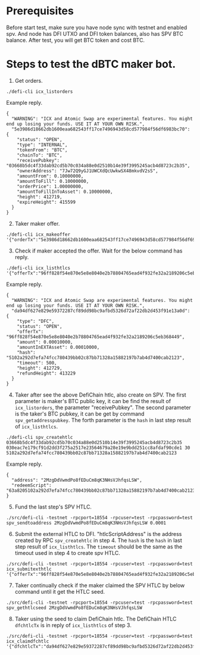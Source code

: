 # Prerequisites

Before start test, make sure you have node sync with testnet and enabled spv. And node has DFI UTXO and DFI token balances, also has SPV BTC balance. After test, you will get BTC token and cost BTC.

# Steps to test the dBTC maker bot.

1. Get orders.

```
./defi-cli icx_listorders
```

Example reply.

```
{
  "WARNING": "ICX and Atomic Swap are experimental features. You might end up losing your funds. USE IT AT YOUR OWN RISK.",
  "5e3986d18662db1600eaa682543ff17ce7496943d58cd577984f56df6983bc70": {
    "status": "OPEN",
    "type": "INTERNAL",
    "tokenFrom": "BTC",
    "chainTo": "BTC",
    "receivePubkey": "03668b5dc4f33dab92cd5b70c034a88e0d2510b14e39f3995245acb4d8723c2b35",
    "ownerAddress": "7Jw72Q9yGJ1UWCXdQcUwkwSX48mkvdV2sS",
    "amountFrom": 0.10000000,
    "amountToFill": 0.10000000,
    "orderPrice": 1.00000000,
    "amountToFillInToAsset": 0.10000000,
    "height": 412719,
    "expireHeight": 415599
  }
}
```

2. Taker maker offer.

```
./defi-cli icx_makeoffer '{"orderTx":"5e3986d18662db1600eaa682543ff17ce7496943d58cd577984f56df6983bc70","amount":0.0001,"ownerAddress":"tk7nuNxJ96tCAM57eT7Wx6pQYut8yReoZt","expiry":300}'
```

3. Check if maker accepted the offer. Wait for the below command has reply.

```
./defi-cli icx_listhtlcs '{"offerTx":"96ff828f54e870e5e8e8040e2b78804765ead4f932fe32a2189206c5eb368449"}'
```

Example reply.
```
{
  "WARNING": "ICX and Atomic Swap are experimental features. You might end up losing your funds. USE IT AT YOUR OWN RISK.",
  "da94df627e829e59372287cf89dd98bc9afbd5326d72af22db2d453f91e13a0d": {
    "type": "DFC",
    "status": "OPEN",
    "offerTx": "96ff828f54e870e5e8e8040e2b78804765ead4f932fe32a2189206c5eb368449",
    "amount": 0.00010000,
    "amountInEXTAsset": 0.00010000,
    "hash": "5102a292d7efa74fcc780439bb02c87bb71328a15882197b7ab4d7400cab2123",
    "timeout": 500,
    "height": 412729,
    "refundHeight": 413229
  }
}
```

4. Taker after see the above DefiChain htlc, also create on SPV. The first parameter is maker's BTC public key, it can be find the result of `icx_listorders`, the parameter "receivePubkey".  The second parameter is the taker's BTC pubkey, it can be get by command `spv_getaddresspubkey`. The forth parameter is the `hash` in last step result of `icx_listhtlcs`.

```
./defi-cli spv_createhtlc 03668b5dc4f33dab92cd5b70c034a88e0d2510b14e39f3995245acb4d8723c2b35 030eac7e179cf91d2dd3f275a2517e23564679a28e19e9bdd251cc8afdaf90cde1 30 5102a292d7efa74fcc780439bb02c87bb71328a15882197b7ab4d7400cab2123
```

Example reply.

```
{
  "address": "2MzgDdVwmdPo8fEDuCm8qK3NHsVJhfqsLSW",
  "redeemScript": "63a8205102a292d7efa74fcc780439bb02c87bb71328a15882197b7ab4d7400cab2123882103668b5dc4f33dab92cd5b70c034a88e0d2510b14e39f3995245acb4d8723c2b35670114b27521030eac7e179cf91d2dd3f275a2517e23564679a28e19e9bdd251cc8afdaf90cde168ac"
}
```

5. Fund the last step's SPV HTLC.

```
./src/defi-cli -testnet -rpcport=18554 -rpcuser=test -rpcpassword=test spv_sendtoaddress 2MzgDdVwmdPo8fEDuCm8qK3NHsVJhfqsLSW 0.0001

```

6. Submit the external HTLC to DFI. "htlcScriptAddress" is the address created by RPC `spv_createhtlc` in step 4. The `hash` is the `hash` in last step result of `icx_listhtlcs`. The `timeout` should be the same as the timeout used in step 4 to create spv HTLC.

```
./src/defi-cli -testnet -rpcport=18554 -rpcuser=test -rpcpassword=test icx_submitexthtlc '{"offerTx":"96ff828f54e870e5e8e8040e2b78804765ead4f932fe32a2189206c5eb368449","hash":"5102a292d7efa74fcc780439bb02c87bb71328a15882197b7ab4d7400cab2123","amount":"0.0001","htlcScriptAddress":"2MzgDdVwmdPo8fEDuCm8qK3NHsVJhfqsLSW","ownerPubkey":"030eac7e179cf91d2dd3f275a2517e23564679a28e19e9bdd251cc8afdaf90cde1","timeout":30}'
```

7. Taker continually check if the maker claimed the SPV HTLC by below command until it get the HTLC seed.

```
./src/defi-cli -testnet -rpcport=18554 -rpcuser=test -rpcpassword=test spv_gethtlcseed 2MzgDdVwmdPo8fEDuCm8qK3NHsVJhfqsLSW
```

8. Taker using the seed to claim DefiChain htlc. The DefiChain HTLC `dfchtlcTx` is in reply of `icx_listhtlcs` of step 3.

```
./src/defi-cli -testnet -rpcport=18554 -rpcuser=test -rpcpassword=test icx_claimdfchtlc '{"dfchtlcTx":"da94df627e829e59372287cf89dd98bc9afbd5326d72af22db2d453f91e13a0d","seed":"5026297f7c0455b55c49042d1c319fe046edc4141b50e5e1e06289d97f73a84e"}'
```
